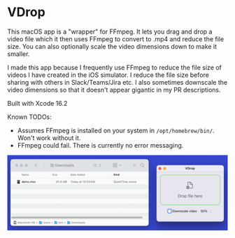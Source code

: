 # VDrop
This macOS app is a "wrapper" for FFmpeg. It lets you drag and drop a video file which it then uses FFmpeg to convert to .mp4 and reduce the file size. You can also optionally scale the video dimensions down to make it smaller.

I made this app because I frequently use FFmpeg to reduce the file size of videos I have created in the iOS simulator. I reduce the file size before sharing with others in Slack/Teams/Jira etc. I also sometimes downscale the video dimensions so that it doesn't appear gigantic in my PR descriptions.

Built with Xcode 16.2

Known TODOs:
- Assumes FFmpeg is installed on your system in `/opt/homebrew/bin/`. Won't work without it.
- FFmpeg could fail. There is currently no error messaging.

![Demo video](demo.gif)
